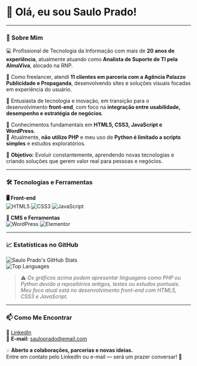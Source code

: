 # 👋 Olá, eu sou Saulo Prado!

---

### 🚀 Sobre Mim

💻 Profissional de Tecnologia da Informação com mais de **20 anos de experiência**, atualmente atuando como **Analista de Suporte de TI pela AlmaViva**, alocado na RNP.

📌 Como freelancer, atendi **11 clientes em parceria com a Agência Palazzo Publicidade e Propaganda**, desenvolvendo sites e soluções visuais focadas em experiência do usuário.

🔎 Entusiasta de tecnologia e inovação, em transição para o desenvolvimento **front-end**, com foco na **integração entre usabilidade, desempenho e estratégia de negócios**.  

📖 Conhecimentos fundamentais em **HTML5, CSS3, JavaScript e WordPress**.  
📝 Atualmente, **não utilizo PHP** e meu uso de **Python é limitado a scripts simples** e estudos exploratórios.

🎯 **Objetivo:** Evoluir constantemente, aprendendo novas tecnologias e criando soluções que gerem valor real para pessoas e negócios.

---

### 🛠️ Tecnologias e Ferramentas

**🖥️ Front-end**  
![HTML5](https://img.shields.io/badge/HTML5-E34F26?style=for-the-badge&logo=html5&logoColor=white)
![CSS3](https://img.shields.io/badge/CSS3-1572B6?style=for-the-badge&logo=css3&logoColor=white)
![JavaScript](https://img.shields.io/badge/JavaScript-F7DF1E?style=for-the-badge&logo=javascript&logoColor=black)

**🔧 CMS e Ferramentas**  
![WordPress](https://img.shields.io/badge/WordPress-21759B?style=for-the-badge&logo=wordpress&logoColor=white)
![Elementor](https://img.shields.io/badge/Elementor-9146FF?style=for-the-badge&logo=elementor&logoColor=white)

---

### 📈 Estatísticas no GitHub

![Saulo Prado's GitHub Stats](https://github-readme-stats.vercel.app/api?username=sauloprado&show_icons=true&theme=tokyonight)  
![Top Languages](https://github-readme-stats.vercel.app/api/top-langs/?username=sauloprado&layout=compact&theme=tokyonight)

> ⚠️ *Os gráficos acima podem apresentar linguagens como PHP ou Python devido a repositórios antigos, testes ou estudos pontuais. Meu foco atual está no desenvolvimento front-end com HTML5, CSS3 e JavaScript.*

---

### 📫 Como Me Encontrar

🔗 [LinkedIn](https://www.linkedin.com/in/sauloprado)  
📧 **E-mail:** sauloprado@email.com  

💡 **Aberto a colaborações, parcerias e novas ideias.**  
Entre em contato pelo LinkedIn ou e-mail — será um prazer conversar! 🚀
